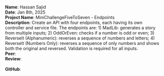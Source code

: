 **Name**: Hassan Sajid
<br/>
**Date**: Jan 8th, 2025
<br/>
**Project Name**: MiniChallengeFiveToSeven - Endpoints
<br/>
**Description**: Create an API with four endpoints, each having its own controller and service file. The endpoints are: 1) MadLib: generates a story from multiple inputs; 2) OddOrEven: checks if a number is odd or even; 3) ReverseIt (Alphanumeric): reverses a sequence of numbers and letters; 4) ReverseIt (Numbers Only): reverses a sequence of only numbers and shows both the original and reversed. Validation is required for all inputs.
<br/>
**Peer**:
<br/>
**Review**:
<br/>
<br/>
**GitHub**:
